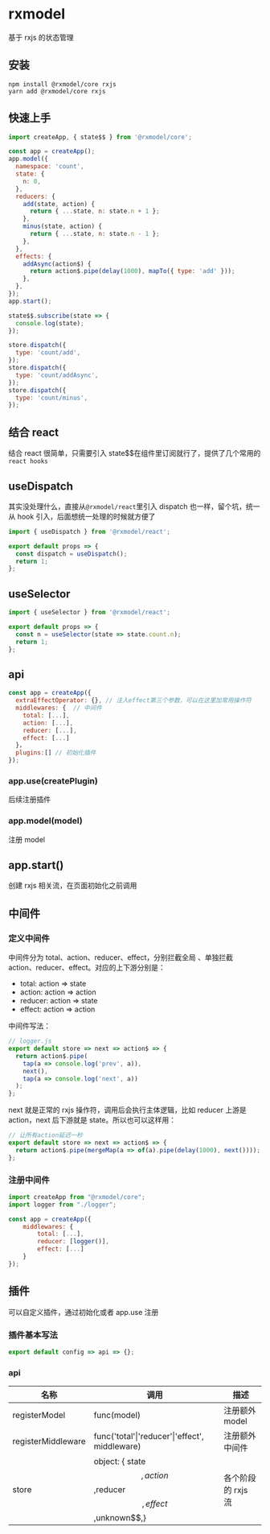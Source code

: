 # rxmodel

基于 rxjs 的状态管理

## 安装

```
npm install @rxmodel/core rxjs
yarn add @rxmodel/core rxjs
```

## 快速上手

```js
import createApp, { state$$ } from '@rxmodel/core';

const app = createApp();
app.model({
  namespace: 'count',
  state: {
    n: 0,
  },
  reducers: {
    add(state, action) {
      return { ...state, n: state.n + 1 };
    },
    minus(state, action) {
      return { ...state, n: state.n - 1 };
    },
  },
  effects: {
    addAsync(action$) {
      return action$.pipe(delay(1000), mapTo({ type: 'add' }));
    },
  },
});
app.start();

state$$.subscribe(state => {
  console.log(state);
});

store.dispatch({
  type: 'count/add',
});
store.dispatch({
  type: 'count/addAsync',
});
store.dispatch({
  type: 'count/minus',
});
```

## 结合 react

结合 react 很简单，只需要引入 state\$\$在组件里订阅就行了，提供了几个常用的`react hooks`

## useDispatch

其实没处理什么，直接从`@rxmodel/react`里引入 dispatch 也一样，留个坑，统一从 hook 引入，后面想统一处理的时候就方便了

```jsx
import { useDispatch } from '@rxmodel/react';

export default props => {
  const dispatch = useDispatch();
  return 1;
};
```

## useSelector

```jsx
import { useSelector } from '@rxmodel/react';

export default props => {
  const n = useSelector(state => state.count.n);
  return 1;
};
```

## api

```js
const app = createApp({
  extraEffectOperator: {}, // 注入effect第三个参数，可以在这里加常用操作符
  middlewares: {  // 中间件
    total: [...],
    action: [...],
    reducer: [...],
    effect: [...]
  }，
  plugins:[] // 初始化插件
});
```

### app.use(createPlugin)

后续注册插件

### app.model(model)

注册 model

## app.start()

创建 rxjs 相关流，在页面初始化之前调用

## 中间件

### 定义中间件

中间件分为 total、action、reducer、effect，分别拦截全局 、单独拦截 action、reducer、effect。对应的上下游分别是：

- total: action => state
- action: action => action
- reducer: action => state
- effect: action => action

中间件写法：

```js
// logger.js
export default store => next => action$ => {
  return action$.pipe(
    tap(a => console.log('prev', a)),
    next(),
    tap(a => console.log('next', a))
  );
};
```

next 就是正常的 rxjs 操作符，调用后会执行主体逻辑，比如 reducer 上游是 action，next 后下游就是 state。所以也可以这样用：

```js
// 让所有action延迟一秒
export default store => next => action$ => {
  return action$.pipe(mergeMap(a => of(a).pipe(delay(1000), next())));
};
```

### 注册中间件

```js
import createApp from "@rxmodel/core";
import logger from "./logger";

const app = createApp({
    middlewares: {
        total: [...],
        reducer: [logger()],
        effect: [...]
    }
});
```

## 插件

可以自定义插件，通过初始化或者 app.use 注册

### 插件基本写法

```js
export default config => api => {};
```

### api

| 名称               | 调用                                                        | 描述               |
| ------------------ | ----------------------------------------------------------- | ------------------ |
| registerModel      | func(model)                                                 | 注册额外 model     |
| registerMiddleware | func('total'\|'reducer'\|'effect', middleware)              | 注册额外 中间件    |
| store              | object: { state$$,action$$,reducer$$,effect$$,unknown\$\$,} | 各个阶段的 rxjs 流 |
